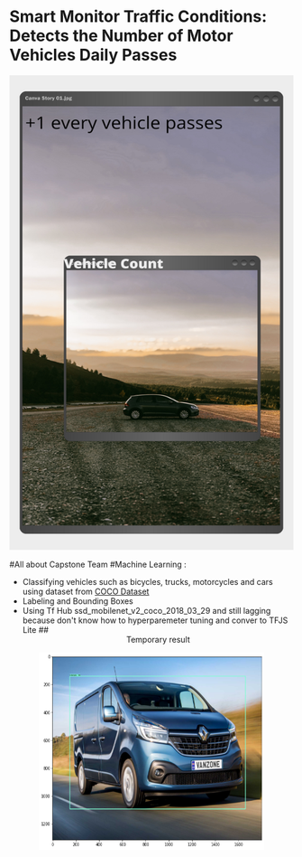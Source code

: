 # Smart Monitor Traffic Conditions: Detects the Number of Motor Vehicles Daily Passes
<p align="center">
  <img width="600" height="840" src="https://github.com/snungga/Capstone/blob/master/Png/backgrounf.png">
</p>


#All about Capstone Team 
#Machine Learning :
 - Classifying vehicles such as bicycles, trucks, motorcycles and cars using dataset from [COCO Dataset](https://cocodataset.org/)
 - Labeling and Bounding Boxes 
 - Using Tf Hub ssd_mobilenet_v2_coco_2018_03_29 and still lagging because don't know how to hyperparemeter tuning and conver to TFJS Lite
 ##<center>Temporary result</center>
<p align="center">
  <img width="400" height="350" src="https://github.com/snungga/Capstone/blob/master/Png/1.png">
</p>

